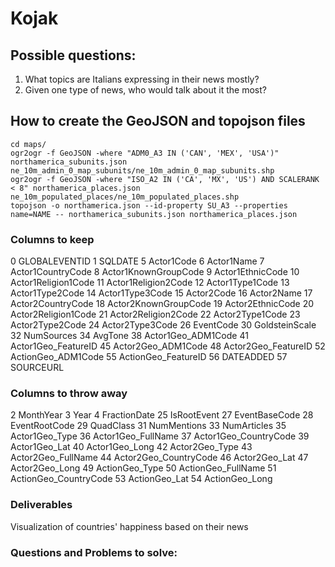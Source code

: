 # Kojak

## Possible questions:
1. What topics are Italians expressing in their news mostly?
2. Given one type of news, who would talk about it the most?

## How to create the GeoJSON and topojson files
    cd maps/
    ogr2ogr -f GeoJSON -where "ADM0_A3 IN ('CAN', 'MEX', 'USA')" northamerica_subunits.json ne_10m_admin_0_map_subunits/ne_10m_admin_0_map_subunits.shp
    ogr2ogr -f GeoJSON -where "ISO_A2 IN ('CA', 'MX', 'US') AND SCALERANK < 8" northamerica_places.json ne_10m_populated_places/ne_10m_populated_places.shp
    topojson -o northamerica.json --id-property SU_A3 --properties name=NAME -- northamerica_subunits.json northamerica_places.json

### Columns to keep
0   GLOBALEVENTID
1   SQLDATE
5                       Actor1Code
6                       Actor1Name
7                Actor1CountryCode
8             Actor1KnownGroupCode
9                 Actor1EthnicCode
10             Actor1Religion1Code
11             Actor1Religion2Code
12                 Actor1Type1Code
13                 Actor1Type2Code
14                 Actor1Type3Code
15                      Actor2Code
16                      Actor2Name
17               Actor2CountryCode
18            Actor2KnownGroupCode
19                Actor2EthnicCode
20             Actor2Religion1Code
21             Actor2Religion2Code
22                 Actor2Type1Code
23                 Actor2Type2Code
24                 Actor2Type3Code
26                       EventCode
30                  GoldsteinScale
32                      NumSources
34                         AvgTone
38              Actor1Geo_ADM1Code
41             Actor1Geo_FeatureID
45              Actor2Geo_ADM1Code
48             Actor2Geo_FeatureID
52              ActionGeo_ADM1Code
55             ActionGeo_FeatureID
56                       DATEADDED
57                       SOURCEURL

### Columns to throw away
2                        MonthYear
3                             Year
4                     FractionDate
25                     IsRootEvent
27                   EventBaseCode
28                   EventRootCode
29                       QuadClass
31                     NumMentions
33                     NumArticles
35                  Actor1Geo_Type
36              Actor1Geo_FullName
37           Actor1Geo_CountryCode
39                   Actor1Geo_Lat
40                  Actor1Geo_Long
42                  Actor2Geo_Type
43              Actor2Geo_FullName
44           Actor2Geo_CountryCode
46                   Actor2Geo_Lat
47                  Actor2Geo_Long
49                  ActionGeo_Type
50              ActionGeo_FullName
51           ActionGeo_CountryCode
53                   ActionGeo_Lat
54                  ActionGeo_Long

### Deliverables
Visualization of countries' happiness based on their news


### Questions and Problems to solve:
